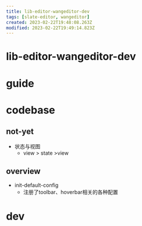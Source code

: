```yaml
---
title: lib-editor-wangeditor-dev
tags: [slate-editor, wangeditor]
created: 2023-02-22T19:48:08.263Z
modified: 2023-02-22T19:49:14.823Z
---
```


# lib-editor-wangeditor-dev

# guide

# codebase

## not-yet

- 状态与视图
  - view > state >view

## overview

- init-default-config
  - 注册了toolbar、hoverbar相关的各种配置
# dev
